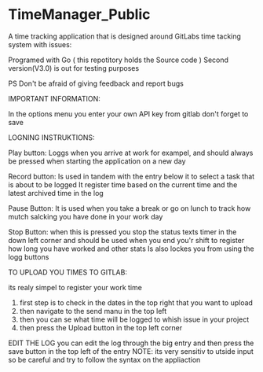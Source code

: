 # TimeManager_Public
A time tracking application that is designed around GitLabs time tacking system with issues:

Programed with Go ( this repotitory holds the Source code ) 
Second version(V3.0) is out for testing purposes

PS
Don't be afraid of giving feedback and report bugs 

IMPORTANT INFORMATION:

In the options menu you enter your own API key from gitlab
don't forget to save

LOGNING INSTRUKTIONS:

Play button:
  Loggs when you arrive at work for exampel, and should always be pressed when starting the application on a new day 

Record button:
  Is used in tandem with the entry below it to select a task that is about to be logged
    It register time based on the current time and the latest archived time in the log

Pause Button:
  It is used when you take a break or go on lunch to track how mutch salcking you have done in your work day

Stop Button:
  when this is pressed you stop the status texts timer in the down left corner 
  and should be used when you end you'r shift to register how long you have worked and other stats 
  Is also lockes you from using the logg buttons

TO UPLOAD YOU TIMES TO GITLAB:

  its realy simpel to register your work time 
  1. first step is to check in the dates in the top right that you want to upload
  2. then navigate to the send manu in the top left 
  3. then you can se what time will be logged to whish issue in your project 
  4. then press the Upload button in the top left corner

EDIT THE LOG
  you can edit the log through the big entry and then press the save button in the top left of the entry
  NOTE: its very sensitiv to utside input so be careful and try to follow the syntax on the appliaction
